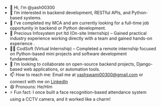 - 👋 Hi, I’m @yash00300  
- 👀 I’m interested in backend development, RESTful APIs, and Python-based systems.  
- 🌱 I've completed my MCA and am currently looking for a full-time job opportunity in backend or Python development.
- 💼 Precious Infosystem pvt ltd (On-site Internship) – Gained practical industry experience working directly with a team and gained hands-on experience .
- 👨‍💻 CodSoft (Virtual Internship) – Completed a remote internship focused on Python-based mini projects and software development fundamentals.
- 💞️ I’m looking to collaborate on open-source backend projects, Django-based web applications, or automation tools.  
- 📫 How to reach me: Email me at yashswami00300@gmail.com or connect with me on [LinkedIn](https://www.linkedin.com/in/yash-swami-723)  
- 😄 Pronouns: He/Him  
- ⚡ Fun fact: I once built a face recognition-based attendance system using a CCTV camera, and it worked like a charm!
